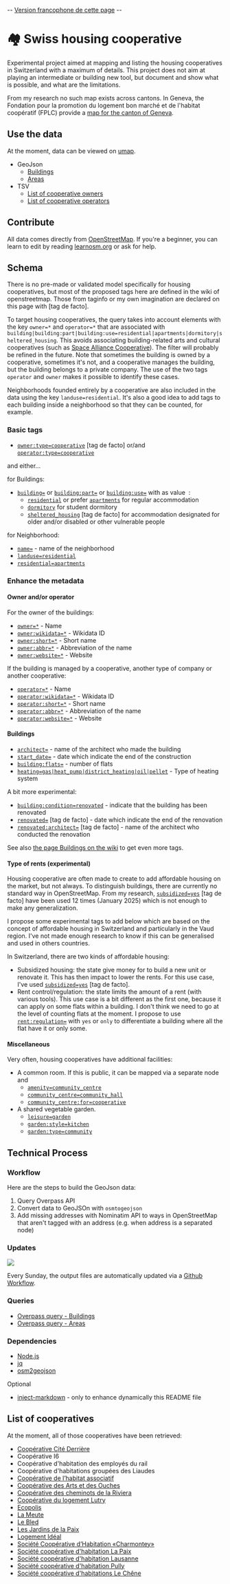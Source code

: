 \-- [Version francophone de cette page](https://github.com/imagoiq/swiss-housing-cooperative/blob/main/README.fr.md) --

# 🏘️ Swiss housing cooperative

Experimental project aimed at mapping and listing the housing cooperatives in Switzerland with a maximum of details.
This project does not aim at playing an intermediate or building new tool, but document and show what is possible, and what are the limitations.

From my research no such map exists across cantons. In Geneva, the Fondation pour la promotion du logement bon marché et de l'habitat coopératif (FPLC) provide a [map for the canton of Geneva](https://fplc.ch/cartes/cooperatives.htm).

## Use the data

At the moment, data can be viewed on [umap](https://umap.openstreetmap.fr/fr/map/cooperative-dhabitations-en-suisse_1140470).

- GeoJson
  - [Buildings](https://github.com/imagoiq/swiss-housing-cooperative/blob/main/output/swiss_housing_cooperative_buildings.geojson)
  - [Areas](https://github.com/imagoiq/swiss-housing-cooperative/blob/main/output/swiss_housing_cooperative_areas.geojson)
- TSV
  - [List of cooperative owners](https://github.com/imagoiq/swiss-housing-cooperative/blob/main/output/swiss_housing_cooperative_list_owners.tsv)
  - [List of cooperative operators](https://github.com/imagoiq/swiss-housing-cooperative/blob/main/output/swiss_housing_cooperative_list_operators.tsv)

## Contribute

All data comes directly from [OpenStreetMap](https://www.openstreetmap.org). If you're a beginner, you can learn to edit by reading [learnosm.org](https://learnosm.org/fr/) or ask for help.

## Schema

There is no pre-made or validated model specifically for housing cooperatives, but most of the proposed tags here are defined in the wiki of openstreetmap. Those from taginfo or my own imagination are declared on this page with [tag de facto].

To target housing cooperatives, the query takes into account elements with the key `owner=*` and `operator=*` that are associated with `building|building:part|building:use=residential|apartments|dormitory|sheltered_housing`. This avoids associating building-related arts and cultural cooperatives (such as [Space Alliance Cooperative](https://www.openstreetmap.org/way/38326020)). The filter will probably be refined in the future.
Note that sometimes the building is owned by a cooperative, sometimes it's not, and a cooperative manages the building, but the building belongs to a private company. The use of the two tags `operator` and `owner` makes it possible to identify these cases.

Neighborhoods founded entirely by a cooperative are also included in the data using the key `landuse=residential`. It's also a good idea to add tags to each building inside a neighborhood so that they can be counted, for example.

### Basic tags

- [`owner:type=cooperative`](https://taginfo.openstreetmap.org/tags/owner%3Atype=cooperative) [tag de facto] or/and [`operator:type=cooperative`](https://wiki.openstreetmap.org/wiki/Key:operator:type)

and either…

for Buildings:

- [`building=`](https://wiki.openstreetmap.org/wiki/Buildings) or [`building:part=`](https://wiki.openstreetmap.org/wiki/Key:building:part) or [`building:use=`](https://wiki.openstreetmap.org/wiki/Key:building:use) with as value  :
  - [`residential`](https://wiki.openstreetmap.org/wiki/Tag:building%3Dresidential) or prefer [`apartments`](https://wiki.openstreetmap.org/wiki/Tag:building%3Dapartments) for regular accommodation
  - [`dormitory`](https://wiki.openstreetmap.org/wiki/Tag:building%3Ddormitory) for student dormitory
  - [`sheltered_housing`](https://taginfo.openstreetmap.org/tags/building=sheltered_housing) [tag de facto] for accommodation designated for older and/or disabled or other vulnerable people

for Neighborhood:

- [`name=`](https://wiki.openstreetmap.org/wiki/Key:name) - name of the neighborhood
- [`landuse=residential`](https://wiki.openstreetmap.org/wiki/Tag:landuse%3Dresidential)
- [`residential=apartments`](https://wiki.openstreetmap.org/wiki/Tag:residential%3Dapartments)

### Enhance the metadata

#### Owner and/or operator

For the owner of the buildings:

- [`owner=*`](https://wiki.openstreetmap.org/wiki/Key:owner) - Name
- [`owner:wikidata=*`](https://wiki.openstreetmap.org/wiki/Key:operator#Further_details) - Wikidata ID
- [`owner:short=*`](https://wiki.openstreetmap.org/wiki/Key:operator#Further_details) - Short name
- [`owner:abbr=*`](https://wiki.openstreetmap.org/wiki/Key:operator#Further_details) - Abbreviation of the name
- [`owner:website=*`](https://wiki.openstreetmap.org/wiki/Key:owner) - Website

If the building is managed by a cooperative, another type of company or another cooperative:

- [`operator=*`](https://wiki.openstreetmap.org/wiki/Key:operator) - Name
- [`operator:wikidata=*`](https://wiki.openstreetmap.org/wiki/Key:operator#Further_details) - Wikidata ID
- [`operator:short=*`](https://wiki.openstreetmap.org/wiki/Key:operator#Further_details) - Short name
- [`operator:abbr=*`](https://wiki.openstreetmap.org/wiki/Key:operator#Further_details) - Abbreviation of the name
- [`operator:website=*`](https://wiki.openstreetmap.org/wiki/Key:operator) - Website

#### Buildings

- [`architect=`](https://wiki.openstreetmap.org/wiki/Key:architect) - name of the architect who made the building
- [`start_date=`](https://wiki.openstreetmap.org/wiki/Key:start_date) - date which indicate the end of the construction
- [`building:flats=`](https://wiki.openstreetmap.org/wiki/Key:building:flats) - number of flats
- [`heating=gas|heat_pump|district_heating|oil|pellet`](https://wiki.openstreetmap.org/wiki/Key:heating) - Type of heating system

A bit more experimental:

- [`building:condition=renovated`](https://wiki.openstreetmap.org/wiki/Key:building:condition) - indicate that the building has been renovated
- [`renovated=`](https://taginfo.openstreetmap.org/keys/renovated) [tag de facto] - date which indicate the end of the renovation
- [`renovated:architect=`](https://taginfo.openstreetmap.org/search?q=renovated%3Aarchitect#keys) [tag de facto] - name of the architect who conducted the renovation

See also [the page Buildings on the wiki](https://wiki.openstreetmap.org/wiki/Key:building#Additional_attributes) to get even more tags.

#### Type of rents (experimental)

Housing cooperative are often made to create to add affordable housing on the market, but not always.
To distinguish buildings, there are currently no standard way in OpenStreetMap. From my research, [`subsidized=yes`](https://taginfo.openstreetmap.org/keys/subsidized) [tag de facto] have been used 12 times (January 2025) which is not enough to make any generalization.

I propose some experimental tags to add below which are based on the concept of affordable housing in Switzerland and particularly in the Vaud region. I've not made enough research to know if this can be generalised and used in others countries.

In Switzerland, there are two kinds of affordable housing:

- Subsidized housing: the state give money for to build a new unit or renovate it. This has then impact to lower the rents. For this use case, I've used [`subsidized=yes`](https://taginfo.openstreetmap.org/keys/subsidized) [tag de facto].
- Rent control/regulation: the state limits the amount of a rent (with various tools). This use case is a bit different as the first one, because it can apply on some flats within a building. I don't think we need to go at the level of counting flats at the moment. I propose to use [`rent:regulation=`](https://taginfo.openstreetmap.org/keys/rent%3Aregulation) with `yes` or `only` to differentiate a building where all the flat have it or only some.

#### Miscellaneous

Very often, housing cooperatives have additional facilities:
- A common room. If this is public, it can be mapped via a separate node and
  - [`amenity=community_centre`](https://wiki.openstreetmap.org/wiki/Tag:amenity%3Dcommunity_centre)
  - [`community_centre=community_hall`](https://wiki.openstreetmap.org/wiki/Tag:community_centre%3Dcommunity_hall)
  - [`community_centre:for=cooperative`](https://wiki.openstreetmap.org/wiki/Key:community_centre:for)
- A shared vegetable garden.
  - [`leisure=garden`](https://wiki.openstreetmap.org/wiki/Tag:leisure=garden)
  - [`garden:style=kitchen`](https://wiki.openstreetmap.org/wiki/Key:garden:style)
  - [`garden:type=community`](https://wiki.openstreetmap.org/wiki/Key:garden:type)

## Technical Process

### Workflow

Here are the steps to build the GeoJson data:

1. Query Overpass API
1. Convert data to GeoJSOn with `osmtogeojson`
1. Add missing addresses with Nominatim API to ways in OpenStreetMap that aren't tagged with an address (e.g. when address is a separated node)

### Updates

[![](https://github.com/imagoiq/swiss-housing-cooperative/actions/workflows/main.yml/badge.svg)](https://github.com/imagoiq/swiss-housing-cooperative/actions/workflows/main.yml)

Every Sunday, the output files are automatically updated via a [Github Workflow](https://github.com/imagoiq/swiss-housing-cooperative/blob/main/.github/workflows/main.yml).

### Queries

- [Overpass query - Buildings](https://github.com/imagoiq/swiss-housing-cooperative/blob/4594245e13e979132ae84a42135ac936a7d568b8/.github/workflows/query/overpass_query_buildings#L4-L7)
- [Overpass query - Areas](https://github.com/imagoiq/swiss-housing-cooperative/blob/4594245e13e979132ae84a42135ac936a7d568b8/.github/workflows/query/overpass_query_areas#L4-L7)

### Dependencies

- [Node.js](https://nodejs.org)
- [jq](https://jqlang.github.io/jq/)
- [osm2geojson](https://github.com/tyrasd/osmtogeojson)

Optional

- [inject-markdown](https://github.com/target/markdown-inject) - only to enhance dynamically this README file

## List of cooperatives

At the moment, all of those cooperatives have been retrieved:

<!--- @@inject: list_cooperative.md --->

- [Coopérative Cité Derrière](https://citederriere.ch/)
- Coopérative I6
- Coopérative d'habitation des employés du rail
- Coopérative d'habitations groupées des Liaudes
- [Coopérative de l’habitat associatif](https://www.codha.ch)
- [Coopérative des Arts et des Ouches](https://c-arts-ouches.ch/)
- [Coopérative des cheminots de la Riviera](https://www.cheri-riviera.ch/)
- [Coopérative du logement Lutry](https://cll-lutry.ch)
- [Ecopolis](https://ecopolis.ch/)
- [La Meute](http://www.meute.ch/)
- [Le Bled](http://lebled.ch/)
- [Les Jardins de la Paix](https://jardinsdelapaix.ch)
- [Logement Idéal](https://www.logement-ideal.ch)
- [Société Coopérative d’Habitation «Charmontey»](https://www.charmontey.ch)
- [Société coopérative d'habitation La Paix](http://lapaix.ch)
- [Société coopérative d'habitation Lausanne](https://schl.ch)
- [Société coopérative d'habitation Pully](https://schpully.ch)
- [Société coopérative d'habitations Le Chêne](https://www.schlechene.ch)

<!--- @@inject-end: list_cooperative.md --->
